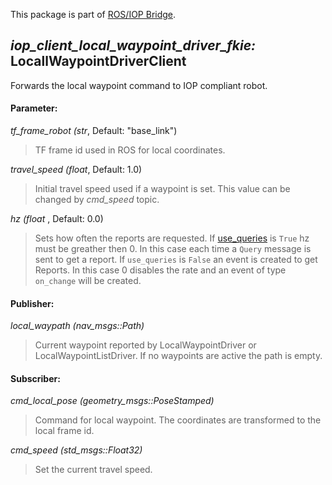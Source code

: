 This package is part of [ROS/IOP Bridge](https://github.com/fkie/iop_core/blob/master/README.md).


## _iop_client_local_waypoint_driver_fkie:_ LocallWaypointDriverClient

Forwards the local waypoint command to IOP compliant robot.

#### Parameter:

_tf_frame_robot (str_, Default: "base_link")

> TF frame id used in ROS for local coordinates.

_travel_speed (float_, Default: 1.0)

> Initial travel speed used if a waypoint is set. This value can be changed by _cmd_speed_ topic.

_hz (float_ , Default: 0.0)

> Sets how often the reports are requested. If [use_queries](https://github.com/fkie/iop_core/blob/master/iop_ocu_slavelib_fkie/README.md#parameter) is ```True``` hz must be greather then 0. In this case each time a ```Query``` message is sent to get a report. If ```use_queries``` is ```False``` an event is created to get Reports. In this case 0 disables the rate and an event of type ```on_change``` will be created.


#### Publisher:

_local_waypath (nav_msgs::Path)_

> Current waypoint reported by LocalWaypointDriver or LocalWaypointListDriver. If no waypoints are active the path is empty.


#### Subscriber:

_cmd_local_pose (geometry_msgs::PoseStamped)_

> Command for local waypoint. The coordinates are transformed to the local frame id.

_cmd_speed (std_msgs::Float32)_

> Set the current travel speed.
